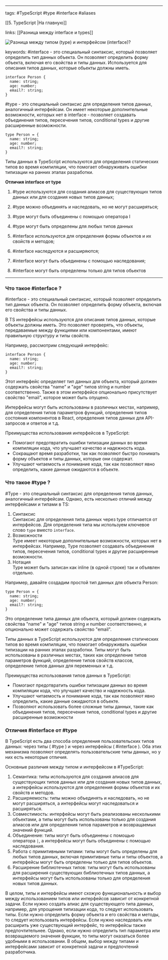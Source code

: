 ____

tags: #TypeScript #type #interface #aliases 

[[5. TypeScript |На главную]]

links: [[Разница между interface и types]]  

![Разница между типом (`type`) и интерфейсом (`interface`)?](https://youtu.be/TOn-1RrowKE?t=121)

keywords:
#interface - это специальный синтаксис, который позволяет определить тип данных объекта. 
Он позволяет определить форму объекта, включая его свойства и типы данных.
Используется для описания типов данных, которые обьекты должны иметь.

```
interface Person {
  name: string;
  age: number;
  email?: string;
}
```

#type - это специальный синтаксис для определения типов данных, аналогичный интерфейсам. 
Он имеет некоторые дополнительные возможности, которых нет в interface - позволяет создавать объединения типов, пересечения типов, conditional types и другие расширенные возможности.

```
type Person = {
  name: string;
  age: number;
  email?: string;
}
```

Типы данных в TypeScript используются для определения статических типов во время компиляции, что помогает обнаруживать ошибки типизации на ранних этапах разработки.

<b>Отличия interface от type</b>

1. #type используются для создания алиасов для существующих типов данных или для создания новых типов данных;
2. #type можно объединять и наследовать, но не могут расширяться;
3. #type могут быть объединены с помощью оператора I
4. #type могут быть определены для любых типов данных

1. #interface  используются для определения формы объектов и их свойств и методов;
2. #interface наследуются и расширяются;
3. #interface могут быть обьединены с помощью наследования;
4. #interface могут быть определены только для типов обьектов

_____

### Что такое #interface ?

#interface - это специальный синтаксис, который позволяет определить тип данных объекта. 
Он позволяет определить форму объекта, включая его свойства и типы данных.

В TS интерфейсы используются для описания типов данных, которые объекты должны иметь. Это позволяет проверять, что объекты, передаваемые между функциями или компонентами, имеют правильную структуру и типы свойств.

Например, рассмотрим следующий интерфейс:

```
interface Person {
  name: string;
  age: number;
  email?: string;
}
```

Этот интерфейс определяет тип данных для объекта, который должен содержать свойства "name" и "age" типов string и number соответственно. Также в этом интерфейсе опционально присутствует свойство "email", которое может быть опущено.

Интерфейсы могут быть использованы в различных местах, например, для определения типов параметров функций, определения типов состояния компонентов в React, определения типов данных для API-запросов и ответов и т.д.

Преимущества использования интерфейсов в TypeScript:
- Помогают предотвратить ошибки типизации данных во время компиляции кода, что улучшает качество и надежность кода.
- Сокращают время разработки, так как позволяют быстро понимать форму объектов и типы данных, которые они содержат.
- Улучшают читаемость и понимание кода, так как позволяют явно определить, какие данные ожидаются в объекте.

### Что такое #type ?

#Type - это специальный синтаксис для определения типов данных, аналогичный интерфейсам. Однако, есть несколько отличий между интерфейсами и типами в TS:

1. Синтаксис  
    Синтаксис для определения типа данных через type отличается от интерфейсов. 
    Для определения типа мы используем ключевое слово `type` вместо `interface`.
2. Возможности  
    Type имеет некоторые дополнительные возможности, которых нет в интерфейсах. Например, Type позволяет создавать объединения типов, пересечения типов, conditional types и другие расширенные возможности.
3. Нотация  
    Type может быть записан как inline (в одной строке) так и объявлен отдельно.

Например, давайте создадим простой тип данных для объекта Person:

```
type Person = {
  name: string;
  age: number;
  email?: string;
}
```

Это определение типа данных для объекта, который должен содержать свойства "name" и "age" типов string и number соответственно, и опционально может содержать свойство "email".

Типы данных в TypeScript используются для определения статических типов во время компиляции, что помогает обнаруживать ошибки типизации на ранних этапах разработки. Типы могут быть использованы в различных местах, таких как определение типов параметров функций, определение типов свойств классов, определение типов данных для переменных и т.д.

Преимущества использования типов данных в TypeScript:
- Помогают предотвратить ошибки типизации данных во время компиляции кода, что улучшает качество и надежность кода.
- Улучшают читаемость и понимание кода, так как позволяют явно определить, какие данные ожидаются в объекте.
- Позволяют использовать более сложные типы данных, такие как объединения типов, пересечения типов, conditional types и другие расширенные возможности

### Отличия #interface от #type 

В TypeScript есть два способа определения пользовательских типов данных: через типы ( #type ) и через интерфейсы ( #interface ). Оба этих механизма позволяют определять пользовательские типы данных, но у них есть некоторые отличия.

Основные различия между типом и интерфейсом в #TypeScript:
1.  Семантика: типы используются для создания алиасов для существующих типов данных или для создания новых типов данных, а интерфейсы используются для определения формы объектов и их свойств и методов.
2.  Расширяемость: типы можно объединять и наследовать, но не могут расширяться, а интерфейсы могут наследоваться и расширяться.
3.  Совместимость: интерфейсы могут быть реализованы несколькими объектами, а типы могут быть использованы только для создания алиасов или для определения типов параметров и возвращаемых значений функций.
4.  Объединение: типы могут быть объединены с помощью оператора `|`, а интерфейсы могут быть объединены с помощью наследования.
5.  Работа с примитивными типами: типы могут быть определены для любых типов данных, включая примитивные типы и типы объектов, а интерфейсы могут быть определены только для типов объектов.
6.  Расширение библиотечных типов: типы могут быть использованы для расширения существующих библиотечных типов данных, а интерфейсы могут быть использованы только для определения новых типов данных.

В целом, типы и интерфейсы имеют схожую функциональность и выбор между использованием типов или интерфейсов зависит от конкретной задачи. Если нужно создать алиас для существующего типа данных, например, для упрощения типизации кода, то следует использовать типы. Если нужно определить форму объекта и его свойства и методы, то следует использовать интерфейсы. Если нужно наследовать или расширить уже существующий интерфейс, то интерфейсы также предпочтительнее. Однако, если нужно определить тип параметра или возвращаемого значения функции, то типы могут оказаться более удобными в использовании. В общем, выбор между типами и интерфейсами зависит от конкретной задачи и предпочтений разработчика.